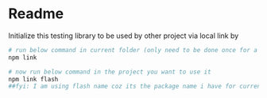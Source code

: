 # Readme

Initialize this testing library to be used by other project via local link by
```bash
# run below command in current folder (only need to be done once for a lifetime in a system)
npm link

# now run below command in the project you want to use it
npm link flash
##fyi: I am using flash name coz its the package name i have for current npm project in package.json
```

